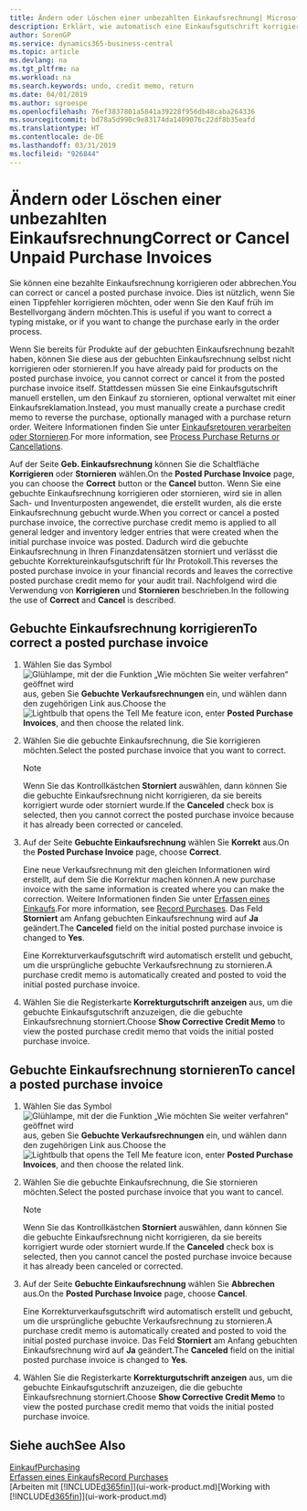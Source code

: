 ```yaml
---
title: Ändern oder Löschen einer unbezahlten Einkaufsrechnung| Microsoft Docs
description: Erklärt, wie automatisch eine Einkaufsgutschrift korrigiert, abgebrochen oder rückgängig gemacht wird und eine gebuchte Einkaufsrechnung erstellt wird.
author: SorenGP
ms.service: dynamics365-business-central
ms.topic: article
ms.devlang: na
ms.tgt_pltfrm: na
ms.workload: na
ms.search.keywords: undo, credit memo, return
ms.date: 04/01/2019
ms.author: sgroespe
ms.openlocfilehash: 76ef3837801a5841a39228f956db48caba264336
ms.sourcegitcommit: bd78a5d990c9e83174da1409076c22df8b35eafd
ms.translationtype: HT
ms.contentlocale: de-DE
ms.lasthandoff: 03/31/2019
ms.locfileid: "926844"
---
```

# <a name="correct-or-cancel-unpaid-purchase-invoices"></a><span data-ttu-id="703c6-103">Ändern oder Löschen einer unbezahlten Einkaufsrechnung</span><span class="sxs-lookup"><span data-stu-id="703c6-103">Correct or Cancel Unpaid Purchase Invoices</span></span>
<span data-ttu-id="703c6-104">Sie können eine bezahlte Einkaufsrechnung korrigieren oder abbrechen.</span><span class="sxs-lookup"><span data-stu-id="703c6-104">You can correct or cancel a posted purchase invoice.</span></span> <span data-ttu-id="703c6-105">Dies ist nützlich, wenn Sie einen Tippfehler korrigieren möchten, oder wenn Sie den Kauf früh im Bestellvorgang ändern möchten.</span><span class="sxs-lookup"><span data-stu-id="703c6-105">This is useful if you want to correct a typing mistake, or if you want to change the purchase early in the order process.</span></span>

<span data-ttu-id="703c6-106">Wenn Sie bereits für Produkte auf der gebuchten Einkaufsrechnung bezahlt haben, können Sie diese aus der gebuchten Einkaufsrechnung selbst nicht korrigieren oder stornieren.</span><span class="sxs-lookup"><span data-stu-id="703c6-106">If you have already paid for products on the posted purchase invoice, you cannot correct or cancel it from the posted purchase invoice itself.</span></span> <span data-ttu-id="703c6-107">Stattdessen müssen Sie eine Einkaufsgutschrift manuell erstellen, um den Einkauf zu stornieren, optional verwaltet mit einer Einkaufsreklamation.</span><span class="sxs-lookup"><span data-stu-id="703c6-107">Instead, you must manually create a purchase credit memo to reverse the purchase, optionally managed with a purchase return order.</span></span> <span data-ttu-id="703c6-108">Weitere Informationen finden Sie unter [Einkaufsretouren verarbeiten oder Stornieren](purchasing-how-process-purchase-returns-cancellations.md).</span><span class="sxs-lookup"><span data-stu-id="703c6-108">For more information, see [Process Purchase Returns or Cancellations](purchasing-how-process-purchase-returns-cancellations.md).</span></span>

<span data-ttu-id="703c6-109">Auf der Seite **Geb. Einkaufsrechnung** können Sie die Schaltfläche **Korrigieren** oder **Stornieren** wählen.</span><span class="sxs-lookup"><span data-stu-id="703c6-109">On the **Posted Purchase Invoice** page, you can choose the **Correct** button or the **Cancel** button.</span></span> <span data-ttu-id="703c6-110">Wenn Sie eine gebuchte Einkaufsrechnung korrigieren oder stornieren, wird sie in allen Sach- und Inventurposten angewendet, die erstellt wurden, als die erste Einkaufsrechnung gebucht wurde.</span><span class="sxs-lookup"><span data-stu-id="703c6-110">When you correct or cancel a posted purchase invoice, the corrective purchase credit memo is applied to all general ledger and inventory ledger entries that were created when the initial purchase invoice was posted.</span></span> <span data-ttu-id="703c6-111">Dadurch wird die gebuchte Einkaufsrechnung in Ihren Finanzdatensätzen storniert und verlässt die gebuchte Korrektureinkaufsgutschrift für Ihr Protokoll.</span><span class="sxs-lookup"><span data-stu-id="703c6-111">This reverses the posted purchase invoice in your financial records and leaves the corrective posted purchase credit memo for your audit trail.</span></span> <span data-ttu-id="703c6-112">Nachfolgend wird die Verwendung von **Korrigieren** und **Stornieren** beschrieben.</span><span class="sxs-lookup"><span data-stu-id="703c6-112">In the following the use of **Correct** and **Cancel** is described.</span></span>

## <a name="to-correct-a-posted-purchase-invoice"></a><span data-ttu-id="703c6-113">Gebuchte Einkaufsrechnung korrigieren</span><span class="sxs-lookup"><span data-stu-id="703c6-113">To correct a posted purchase invoice</span></span>
1. <span data-ttu-id="703c6-114">Wählen Sie das Symbol ![Glühlampe, mit der die Funktion „Wie möchten Sie weiter verfahren“ geöffnet wird](media/ui-search/search_small.png "Wie möchten Sie weiter verfahren?") aus, geben Sie **Gebuchte Verkaufsrechnungen** ein, und wählen dann den zugehörigen Link aus.</span><span class="sxs-lookup"><span data-stu-id="703c6-114">Choose the ![Lightbulb that opens the Tell Me feature](media/ui-search/search_small.png "Tell me what you want to do") icon, enter **Posted Purchase Invoices**, and then choose the related link.</span></span>  
2. <span data-ttu-id="703c6-115">Wählen Sie die gebuchte Einkaufsrechnung, die Sie korrigieren möchten.</span><span class="sxs-lookup"><span data-stu-id="703c6-115">Select the posted purchase invoice that you want to correct.</span></span>  

    > [!NOTE]  
    >   <span data-ttu-id="703c6-116">Wenn Sie das Kontrollkästchen **Storniert** auswählen, dann können Sie die gebuchte Einkaufsrechnung nicht korrigieren, da sie bereits korrigiert wurde oder storniert wurde.</span><span class="sxs-lookup"><span data-stu-id="703c6-116">If the **Canceled** check box is selected, then you cannot correct the posted purchase invoice because it has already been corrected or canceled.</span></span>
3. <span data-ttu-id="703c6-117">Auf der Seite **Gebuchte Einkaufsrechnung** wählen Sie **Korrekt** aus.</span><span class="sxs-lookup"><span data-stu-id="703c6-117">On the **Posted Purchase Invoice** page, choose **Correct**.</span></span>

    <span data-ttu-id="703c6-118">Eine neue Verkaufsrechnung mit den gleichen Informationen wird erstellt, auf dem Sie die Korrektur machen können.</span><span class="sxs-lookup"><span data-stu-id="703c6-118">A new purchase invoice with the same information is created where you can make the correction.</span></span> <span data-ttu-id="703c6-119">Weitere Informationen finden Sie unter [Erfassen eines Einkaufs](purchasing-how-record-purchases.md).</span><span class="sxs-lookup"><span data-stu-id="703c6-119">For more information, see [Record Purchases](purchasing-how-record-purchases.md).</span></span> <span data-ttu-id="703c6-120">Das Feld **Storniert** am Anfang gebuchten Einkaufsrechnung wird auf **Ja** geändert.</span><span class="sxs-lookup"><span data-stu-id="703c6-120">The **Canceled** field on the initial posted purchase invoice is changed to **Yes**.</span></span>

    <span data-ttu-id="703c6-121">Eine Korrekturverkaufsgutschrift wird automatisch erstellt und gebucht, um die ursprüngliche gebuchte Verkaufsrechnung zu stornieren.</span><span class="sxs-lookup"><span data-stu-id="703c6-121">A purchase credit memo is automatically created and posted to void the initial posted purchase invoice.</span></span>
4. <span data-ttu-id="703c6-122">Wählen Sie die Registerkarte **Korrekturgutschrift anzeigen** aus, um die gebuchte Einkaufsgutschrift anzuzeigen, die die gebuchte Einkaufsrechnung storniert.</span><span class="sxs-lookup"><span data-stu-id="703c6-122">Choose **Show Corrective Credit Memo** to view the posted purchase credit memo that voids the initial posted purchase invoice.</span></span>

## <a name="to-cancel-a-posted-purchase-invoice"></a><span data-ttu-id="703c6-123">Gebuchte Einkaufsrechnung stornieren</span><span class="sxs-lookup"><span data-stu-id="703c6-123">To cancel a posted purchase invoice</span></span>
1. <span data-ttu-id="703c6-124">Wählen Sie das Symbol ![Glühlampe, mit der die Funktion „Wie möchten Sie weiter verfahren“ geöffnet wird](media/ui-search/search_small.png "Wie möchten Sie weiter verfahren?") aus, geben Sie **Gebuchte Verkaufsrechnungen** ein, und wählen dann den zugehörigen Link aus.</span><span class="sxs-lookup"><span data-stu-id="703c6-124">Choose the ![Lightbulb that opens the Tell Me feature](media/ui-search/search_small.png "Tell me what you want to do") icon, enter **Posted Purchase Invoices**, and then choose the related link.</span></span>  
2. <span data-ttu-id="703c6-125">Wählen Sie die gebuchte Einkaufsrechnung, die Sie stornieren möchten.</span><span class="sxs-lookup"><span data-stu-id="703c6-125">Select the posted purchase invoice that you want to cancel.</span></span>

    > [!NOTE]  
    >   <span data-ttu-id="703c6-126">Wenn Sie das Kontrollkästchen **Storniert** auswählen, dann können Sie die gebuchte Einkaufsrechnung nicht korrigieren, da sie bereits korrigiert wurde oder storniert wurde.</span><span class="sxs-lookup"><span data-stu-id="703c6-126">If the **Canceled** check box is selected, then you cannot cancel the posted purchase invoice because it has already been canceled or corrected.</span></span>
3. <span data-ttu-id="703c6-127">Auf der Seite **Gebuchte Einkaufsrechnung** wählen Sie **Abbrechen** aus.</span><span class="sxs-lookup"><span data-stu-id="703c6-127">On the **Posted Purchase Invoice** page, choose **Cancel**.</span></span>

    <span data-ttu-id="703c6-128">Eine Korrekturverkaufsgutschrift wird automatisch erstellt und gebucht, um die ursprüngliche gebuchte Verkaufsrechnung zu stornieren.</span><span class="sxs-lookup"><span data-stu-id="703c6-128">A purchase credit memo is automatically created and posted to void the initial posted purchase invoice.</span></span> <span data-ttu-id="703c6-129">Das Feld **Storniert** am Anfang gebuchten Einkaufsrechnung wird auf **Ja** geändert.</span><span class="sxs-lookup"><span data-stu-id="703c6-129">The **Canceled** field on the initial posted purchase invoice is changed to **Yes**.</span></span>
4. <span data-ttu-id="703c6-130">Wählen Sie die Registerkarte **Korrekturgutschrift anzeigen** aus, um die gebuchte Einkaufsgutschrift anzuzeigen, die die gebuchte Einkaufsrechnung storniert.</span><span class="sxs-lookup"><span data-stu-id="703c6-130">Choose **Show Corrective Credit Memo** to view the posted purchase credit memo that voids the initial posted purchase invoice.</span></span>

## <a name="see-also"></a><span data-ttu-id="703c6-131">Siehe auch</span><span class="sxs-lookup"><span data-stu-id="703c6-131">See Also</span></span>
[<span data-ttu-id="703c6-132">Einkauf</span><span class="sxs-lookup"><span data-stu-id="703c6-132">Purchasing</span></span>](purchasing-manage-purchasing.md)  
[<span data-ttu-id="703c6-133">Erfassen eines Einkaufs</span><span class="sxs-lookup"><span data-stu-id="703c6-133">Record Purchases</span></span>](purchasing-how-record-purchases.md)  
<span data-ttu-id="703c6-134">[Arbeiten mit [!INCLUDE[d365fin](includes/d365fin_md.md)]](ui-work-product.md)</span><span class="sxs-lookup"><span data-stu-id="703c6-134">[Working with [!INCLUDE[d365fin](includes/d365fin_md.md)]](ui-work-product.md)</span></span>
